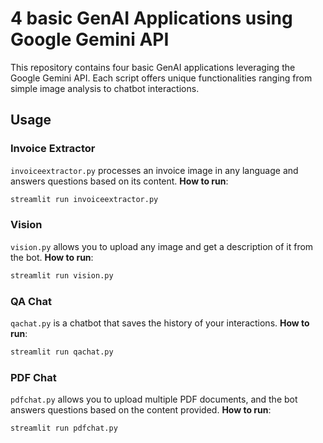 # 4 basic GenAI Applications using Google Gemini API

This repository contains four basic GenAI applications leveraging the Google Gemini API. Each script offers unique functionalities ranging from simple image analysis to chatbot interactions.


## Usage

### Invoice Extractor
`invoiceextractor.py` processes an invoice image in any language and answers questions based on its content.
**How to run**:
```bash
streamlit run invoiceextractor.py
```

### Vision
`vision.py` allows you to upload any image and get a description of it from the bot.
**How to run**:
```bash
streamlit run vision.py
```

### QA Chat
`qachat.py` is a chatbot that saves the history of your interactions.
**How to run**:
```bash
streamlit run qachat.py
```

### PDF Chat
`pdfchat.py` allows you to upload multiple PDF documents, and the bot answers questions based on the content provided.
**How to run**:
```bash
streamlit run pdfchat.py
```
